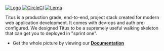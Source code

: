 
[![Logo][logo-img]][docs]
[![CircleCI][ci-badge]][ci-link]
[![Lerna][lerna-badge]][lerna-link]

Titus is a production grade, end-to-end, project stack created for modern web application development. It comes with dev-ops and auth pre-configured. We designed Titus to be a supremely useful walking skeleton that can get you to deployed in "sprint one".

- Get the whole picture by viewing our __[Documentation][docs]__

[lerna-link]: https://lernajs.io/
[lerna-badge]: https://img.shields.io/badge/maintained%20with-lerna-cc00ff.svg

[ci-link]: https://circleci.com/gh/nearform/titus
[ci-badge]: https://circleci.com/gh/nearform/titus.svg?style=svg&circle-token=ffb218c0396d2d09567299ee18ad345ef414e7d3

[logo-img]: docs/img/logo.svg
[docs]: https://nearform.github.io/titus
